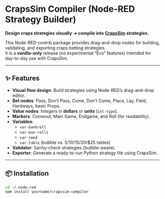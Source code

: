# CrapsSim Compiler (Node-RED Strategy Builder)

**Design craps strategies visually → compile into [CrapsSim](https://skent259.github.io/crapssim/) strategies.**

This Node-RED contrib package provides drag-and-drop nodes for building, validating, and exporting craps betting strategies.  
It is a **vanilla-only** release (no experimental “Evo” features) intended for day-to-day use with CrapsSim.

---

## ✨ Features

- **Visual flow design**: Build strategies using Node-RED’s drag-and-drop editor.
- **Bet nodes**: Pass, Don’t Pass, Come, Don’t Come, Place, Lay, Field, Hardways, basic Props.
- **Value nodes**: Integers in **dollars** or **units** (`int-type`).
- **Markers**: Comeout, Main Game, Endgame, and Roll (for readability).
- **Variables**:
  - `var-bankroll`
  - `var-max-rolls`
  - `var-seed`
  - `var-table` (bubble vs. $5/$10/$15/$20/$25 tables)
- **Validator**: Sanity-check strategies (bubble-aware).
- **Exporter**: Generate a ready-to-run Python strategy file using CrapsSim.

---

## 📦 Installation

```bash
cd ~/.node-red
npm install yourname/crapssim-compiler

